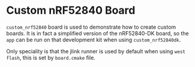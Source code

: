 # Custom nRF52840 Board

`custom_nrf52840` board is used to demonstrate how to create custom boards. It
is in fact a simplified version of the nRF52840-DK board, so the
`app` can be run on that development kit when using `custom_nrf52840dk`.

Only speciality is that the jlink runner is used by default when using `west
flash`, this is set by `board.cmake` file.
